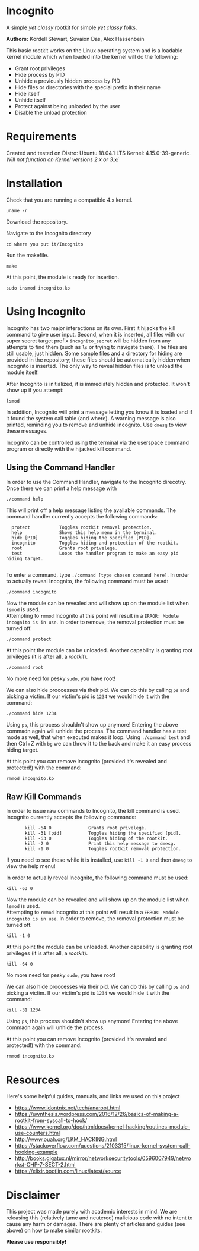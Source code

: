 # Incognito
A simple *yet classy* rootkit for simple *yet classy* folks. 

**Authors:** 
Kordell Stewart, Suvaion Das, Alex Hassenbein  

This basic rootkit works on the Linux operating system and is a loadable kernel module which when loaded into the kernel will do the following:

  - Grant root privileges
  - Hide process by PID
  - Unhide a previously hidden process by PID
  - Hide files or directories with the special prefix in their name
  - Hide itself
  - Unhide itself
  - Protect against being unloaded by the user
  - Disable the unload protection
  
 # Requirements 
 Created and tested on Distro: Ubuntu 18.04.1 LTS Kernel: 4.15.0-39-generic.
 *Will not function on Kernel versions 2.x or 3.x!* 
 
 # Installation 
 Check that you are running a compatible 4.x kernel. 
 ```
 uname -r
 ```
 Download the repository. 
 
 Navigate to the Incognito directory
 ```
 cd where you put it/Incognito
 ```
 Run the makefile. 
 ```
 make
 ```
 At this point, the module is ready for insertion. 
 ```
 sudo insmod incognito.ko
 ```
 # Using Incognito
Incognito has two major interactions on its own. First it hijacks the kill command to give user input. Second, when it is inserted, all files with our super secret target prefix `incognito_secret` will be hidden from any attempts to find them (such as `ls` or trying to navigate there). The files are still usable, just hidden. Some sample files and a directory for hiding are provided in the repository; these files should be automatically hidden when incognito is inserted. The only way to reveal hidden files is to unload the module itself. 
 
 After Incognito is initialized, it is immediately hidden and protected. It won't show up if you attempt: 
 ```
 lsmod
 ```
In addition, Incognito will print a message letting you know it is loaded and if it found the system call table (and where). A warning message is also printed, reminding you to remove and unhide incognito. Use `dmesg` to view these messages. 

Incognito can be controlled using the terminal via the userspace command program or directly with the hijacked kill command. 

## Using the Command Handler 
In order to use the Command Handler, navigate to the Incognito direcotry. Once there we can print a help message with 
```
./command help
```
This will print off a help message listing the available commands. The command handler currently accepts the following commands: 
```
  protect           Toggles rootkit removal protection.
  help              Shows this help menu in the terminal.
  hide [PID]        Toggles hiding the specified [PID].
  incognito         Toggles hiding and protection of the rootkit.
  root              Grants root privelege.
  test              Loops the handler program to make an easy pid hiding target. 
	
```
To enter a command, type `./command [type chosen command here]`. 
In order to actually reveal Incognito, the following command must be used:
 ```
 ./command incognito
 ```
 Now the module can be revealed and will show up on the module list when `lsmod` is used.  
 Attempting to `rmmod` Incognito at this point will result in a `ERROR: Module incognito is in use`. 
 In order to remove, the removal protection must be turned off. 
 ```
 ./command protect
 ```
 At this point the module can be unloaded. 
 Another capability is granting root privileges (it is after all, a *rootkit*). 
 ```
 ./command root
 ```
 No more need for pesky `sudo`, you have root! 
 
 We can also hide proccesses via their pid. We can do this by calling `ps` and picking a victim. If our victim's pid is `1234` we would  hide it with the command: 
 ```
 ./command hide 1234
 ```
 Using `ps`, this process shouldn't show up anymore! Entering the above commadn again will unhide the process. The command handler has a test mode as well, that when executed makes it loop. Using `./command test` and then Ctrl+Z with `bg` we can throw it to the back and make it an easy process hiding target.
 
 At this point you can remove Incognito (provided it's revealed and protected!) with the command: 
 ```
 rmmod incognito.ko
 ```
## Raw Kill Commands
In order to issue raw commands to Incognito, the kill command is used. Incognito currently accepts the following commands: 
 ```
        kill -64 0              Grants root privelege.
        kill -31 [pid]          Toggles hiding the specified [pid].
        kill -63 0              Toggles hiding of the rootkit.
        kill -2 0               Print this help message to dmesg.
        kill -1 0               Toggles rootkit removal protection.
 ```
 If you need to see these while it is installed, use `kill -1 0` and then `dmesg` to view the help menu! 
 
 In order to actually reveal Incognito, the following command must be used:
 ```
 kill -63 0
 ```
 Now the module can be revealed and will show up on the module list when `lsmod` is used.  
 Attempting to `rmmod` Incognito at this point will result in a `ERROR: Module incognito is in use`. 
 In order to remove, the removal protection must be turned off. 
 ```
 kill -1 0
 ```
 At this point the module can be unloaded. 
 Another capability is granting root privileges (it is after all, a *rootkit*). 
 ```
 kill -64 0
 ```
 No more need for pesky `sudo`, you have root! 
 
 We can also hide proccesses via their pid. We can do this by calling `ps` and picking a victim. If our victim's pid is `1234` we would hide it with the command: 
 ```
 kill -31 1234
 ```
 Using `ps`, this process shouldn't show up anymore! Entering the above commadn again will unhide the process. 
 
 At this point you can remove Incognito (provided it's revealed and protected!) with the command: 
 ```
 rmmod incognito.ko
 ```
 
  
 # Resources
 Here's some helpful guides, manuals, and links we used on this project 
- https://www.idontnix.net/tech/anaroot.html
- https://uwnthesis.wordpress.com/2016/12/26/basics-of-making-a-rootkit-from-syscall-to-hook/
- https://www.kernel.org/doc/htmldocs/kernel-hacking/routines-module-use-counters.html
- http://www.ouah.org/LKM_HACKING.html
- https://stackoverflow.com/questions/2103315/linux-kernel-system-call-hooking-example
- http://books.gigatux.nl/mirror/networksecuritytools/0596007949/networkst-CHP-7-SECT-2.html
- https://elixir.bootlin.com/linux/latest/source

# Disclaimer 
This project was made purely with academic interests in mind. We are releasing this (relatively tame and neutered) malicious code with no intent to cause any harm or damages. There are plenty of articles and guides (see above) on how to make similar rootkits. 

**Please use responsibly!**
